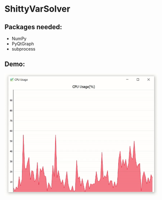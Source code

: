 # ShittyVarSolver

## Packages needed:
* NumPy
* PyQtGraph
* subprocess

## Demo:
![Example](https://github.com/arnavdx/PyQtCPUGraph/blob/main/extra/Graph.gif)
